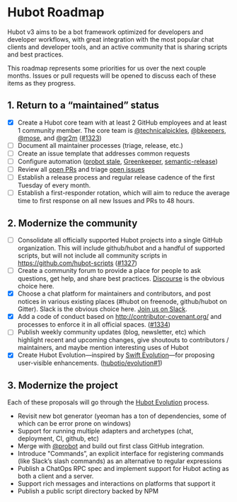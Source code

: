 # Hubot Roadmap

Hubot v3 aims to be a bot framework optimized for developers and developer workflows, with great integration with the most popular chat clients and developer tools, and an active community that is sharing scripts and best practices.

This roadmap represents some priorities for us over the next couple months. Issues or pull requests will be opened to discuss each of these items as they progress.

## 1. Return to a “maintained” status

- [x] Create a Hubot core team with at least 2 GitHub employees and at least 1 community member. The core team is [@technicalpickles](https://github.com/technicalpickles), [@bkeepers](https://github.com/bkeepers), [@mose](https://github.com/mose), and [@gr2m](https://github.com/gr2m) ([#1323](https://github.com/github/hubot/pull/1323))
- [ ] Document all maintainer processes (triage, release, etc.)
- [ ] Create an issue template that addresses common requests
- [ ] Configure automation ([probot stale](https://github.com/probot/stale), [Greenkeeper](https://greenkeeper.io/), [semantic-release](https://github.com/semantic-release/semantic-release))
- [ ] Review all [open PRs](https://github.com/github/hubot/pulls) and triage [open issues](https://github.com/github/hubot/issues)
- [ ] Establish a release process and regular release cadence of the first Tuesday of every month.
- [ ] Establish a first-responder rotation, which will aim to reduce the average time to first response on all new Issues and PRs to 48 hours.

## 2. Modernize the community

- [ ] Consolidate all officially supported Hubot projects into a single GitHub organization. This will include github/hubot and a handful of supported scripts, but will not include all community scripts in https://github.com/hubot-scripts ([#1327](https://github.com/github/hubot/issues/1327))
- [ ] Create a community forum to provide a place for people to ask questions, get help, and share best practices. [Discourse](https://www.discourse.org/) is the obvious choice here.
- [x] Choose a chat platform for maintainers and contributors, and post notices in various existing places (#hubot on freenode, github/hubot on Gitter). Slack is the obvious choice here. [Join us on Slack](https://hubot-slackin.herokuapp.com/).
- [x] Add a code of conduct based on http://contributor-covenant.org/ and processes to enforce it in all official spaces. ([#1334](https://github.com/github/hubot/pull/1334))
- [ ] Publish weekly community updates (blog, newsletter, etc) which highlight recent and upcoming changes, give shoutouts to contributors / maintainers, and maybe mention interesting uses of Hubot
- [x] Create Hubot Evolution—inspired by [Swift Evolution](https://github.com/apple/swift-evolution)—for proposing user-visible enhancements. ([hubotio/evolution#1](https://github.com/hubotio/evolution/pull/1))

## 3. Modernize the project

Each of these proposals will go through the [Hubot Evolution](https://github.com/hubotio/evolution) process.

- Revisit new bot generator (yeoman has a ton of dependencies, some of which can be error prone on windows)
- Support for running multiple adapters and archetypes (chat, deployment, CI, github, etc)
- Merge with [@probot](https://github.com/probot) and build out first class GitHub integration.
- Introduce "Commands”, an explicit interface for registering commands (like Slack’s slash commands) as an alternative to regular expressions
- Publish a ChatOps RPC spec and implement support for Hubot acting as both a client and a server.
- Support rich messages and interactions on platforms that support it
- Publish a public script directory backed by NPM
